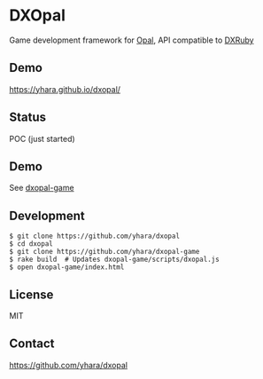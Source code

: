 # DXOpal

Game development framework for [Opal](http://opalrb.org/),
API compatible to [DXRuby](http://dxruby.osdn.jp/)

## Demo

https://yhara.github.io/dxopal/

## Status

POC (just started)

## Demo

See [dxopal-game](https://github.com/yhara/dxopal-game)

## Development

```
$ git clone https://github.com/yhara/dxopal
$ cd dxopal
$ git clone https://github.com/yhara/dxopal-game
$ rake build  # Updates dxopal-game/scripts/dxopal.js
$ open dxopal-game/index.html
```

## License

MIT

## Contact

https://github.com/yhara/dxopal

